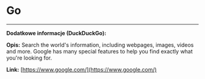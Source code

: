 # Go

---

**Dodatkowe informacje (DuckDuckGo):**

**Opis:** Search the world's information, including webpages, images, videos and more. Google has many special features to help you find exactly what you're looking for.

**Link:** [https://www.google.com/](https://www.google.com/)

